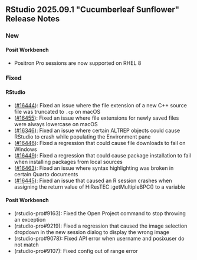 ## RStudio 2025.09.1 "Cucumberleaf Sunflower" Release Notes

### New

#### Posit Workbench

- Positron Pro sessions are now supported on RHEL 8

### Fixed

#### RStudio

- ([#16444](https://github.com/rstudio/rstudio/issues/16444)): Fixed an issue where the file extension of a new C++ source file was truncated to `.cp` on macOS
- ([#16455](https://github.com/rstudio/rstudio/issues/16455)): Fixed an issue where file extensions for newly saved files were always lowercase on macOS
- ([#16346](https://github.com/rstudio/rstudio/issues/16446)): Fixed an issue where certain ALTREP objects could cause RStudio to crash while populating the Environment pane
- ([#16446](https://github.com/rstudio/rstudio/issues/16446)): Fixed a regression that could cause file downloads to fail on Windows
- ([#16449](https://github.com/rstudio/rstudio/issues/16449)): Fixed a regression that could cause package installation to fail when installing packages from local sources
- ([#16463](https://github.com/rstudio/rstudio/issues/16463)): Fixed an issue where syntax highlighting was broken in certain Quarto documents
- ([#16445](https://github.com/rstudio/rstudio/issues/16445)): Fixed an issue that caused an R session crashes when assigning the return value of HiResTEC::getMultipleBPC() to a variable

#### Posit Workbench

- (rstudio-pro#9163): Fixed the Open Project command to stop throwing an exception
- (rstudio-pro#9219): Fixed a regression that caused the image selection dropdown in the new session dialog to display the wrong image
- (rstudio-pro#9078): Fixed API error when username and posixuser do not match
- (rstudio-pro#9107): Fixed config out of range error
